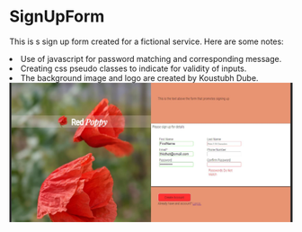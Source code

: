 # SignUpForm
<p> This is s sign up form created for a fictional service.
  Here are some notes:
  <li> Use of javascript for password matching and corresponding message.</li>
  <li> Creating css pseudo classes to indicate for validity of inputs. </li>
  <li> The background image and logo are created by Koustubh Dube.</li>
<img src="./SignUpForm.JPG">

